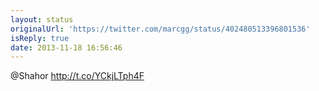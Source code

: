 ```yaml
---
layout: status
originalUrl: 'https://twitter.com/marcgg/status/402480513396801536'
isReply: true
date: 2013-11-18 16:56:46
---
```


@Shahor http://t.co/YCkjLTph4F
